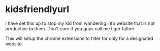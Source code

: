 # kidsfriendlyurl
I have set this up to stop my kid from wandering into website that is not productive to them. Don't care if you guys call me tiger father. 

This will setup the chrome extensions to filter for only for a designated website.
